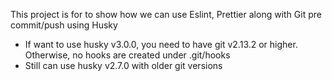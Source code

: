This project is for to show how we can use Eslint, Prettier along with Git pre
commit/push using Husky

- If want to use husky v3.0.0, you need to have git v2.13.2 or higher. Otherwise, no hooks are created under .git/hooks
- Still can use husky v2.7.0 with older git versions
